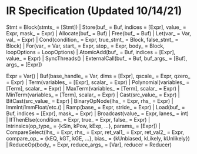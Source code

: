 # IR Specification (Updated 10/14/21)
Stmt
= Block(stmts_ = [Stmt])
| Store(buf_ = Buf, indices = [Expr], value_ = Expr, mask_ = Expr)
| Allocate(buf_ = Buf)
| Free(buf_ = Buf)
| Let(var_ = Var, val_ = Expr)
| Cond(condition_ = Expr, true_stmt_ = Block, false_stmt_ = Block)
| For(var_ = Var, start_ = Expr, stop_ = Expr, body_ = Block, loopOptions = LoopOptions)
| AtomicAdd(buf_ = Buf, indices = [Expr], value_ = Expr)
| SyncThreads()
| ExternalCall(buf_ = Buf, buf_args_ = [Buf], args_ = [Expr])

Expr
= Var()
| Buf(base_handle_ = Var, dims = [Expr], qscale_ = Expr, qzero_ = Expr)
| Term(variables_ = [Expr], scalar_ = Expr)
| Polynomial(variables_ = [Term], scalar_ = Expr)
| MaxTerm(variables_ = [Term], scalar_ = Expr)
| MinTerm(variables_ = [Term], scalar_ = Expr)
| Cast(src_value_ = Expr)
| BitCast(src_value_ = Expr)
| BinaryOpNode(lhs_ = Expr, rhs_ = Expr)
| ImmInt/ImmFloat/etc.()
| Ramp(base_ = Expr, stride_ = Expr)
| Load(buf_ = Buf, indices = [Expr], mask_ = Expr)
| Broadcast(value_ = Expr, lanes_ = int)
| IfThenElse(condition_ = Expr, true_ = Expr, false_ = Expr)
| Intrinsics(op_type_ = {kSin, kPow, kExp, ...}, params_ = [Expr])
| CompareSelect(lhs_ = Expr, rhs_ = Expr, ret_val1_ = Expr, ret_val2_ = Expr, compare_op_ = {kEQ, kGT, kGE, ...}, bias_ = {kUnbiased, kLikely, kUnlikely})
| ReduceOp(body_ = Expr, reduce_args_ = [Var], reducer = Reducer)
